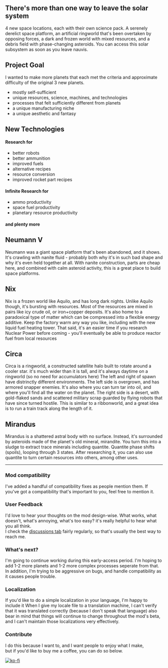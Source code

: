 ## There's more than one way to leave the solar system
4 new space locations, each with their own science pack. A serenely derelict space platform, an artificial ringworld that's been overtaken by opposing forces, a dark and frozen world with mixed resources, and a debris field with phase-changing asteroids. You can access this solar subsystem as soon as you leave nauvis.

## Project Goal
I wanted to make more planets that each met the criteria and approximate difficulty of the original 3 new planets.

- mostly self-sufficient
- unique resources, science, machines, and technologies
- processes that felt sufficiently different from planets
- a unique manufacturing niche
- a unique aesthetic and fantasy


## New Technologies
#### Research for
- better robots
- better ammunition
- improved fuels
- alternative recipes
- resource conversion
- improved rocket part recipes

#### Infinite Research for
- ammo productivity
- space fuel productivity
- planetary resource productivity

#### and plenty more

## Neumann V
Neumann was a giant space platform that's been abandoned, and it shows. It's crawling with nanite fluid - probably both why it's in such bad shape and why it's even held together at all. With nanite construction, parts are cheap here, and combined with calm asteroid activity, this is a great place to build space platforms.


## Nix
Nix is a frozen world like Aquilo, and has long dark nights. Unlike Aquilo though, it's bursting with resources. Most of the resources are mixed in pairs like icy crude oil, or iron+copper deposits. It's also home to a paradoxical type of matter which can be compressed into a flexible energy additive. Keep the factory warm any way you like, including with the new liquid fuel heating tower. That said, it's an easier time if you research Nuclear Power before coming - you'll eventually be able to produce reactor fuel from local resources


## Circa
Circa is a ringworld, a constructed satellite halo built to rotate around a cooler star. it's much wider than it is tall, and it's always daytime on a ringworld (so no need for accumulators here) The left and right of spawn have distrinctly different environments. The left side is overgrown, and has armored snapper enemies. It's also where you can turn tar into oil, and where you'll find all the water on the planet. The right side is a desert, with gold-flaked sands and scattered military scrap guarded by flying robots that have since turned hostile. This is similar to a ribbonworld, and a great idea is to run a train track along the length of it.


## Mirandus
Mirandus is a shattered astral body with no surface. Instead, it's surrounded by asteroids made of the planet's old mineral, mirandite. You turn this into a sludge to extract trace minerals including quantite. Quantite phase shifts (spoils), looping through 3 states. After researching it, you can also use quantite to turn certain resources into others, among other uses.

-------

### Mod compatibility
I've added a handful of compatibility fixes as people mention them. If you've got a compatibility that's important to you, feel free to mention it.


### User Feedback
I'd love to hear your thoughts on the mod design-wise. What works, what doesn't, what's annoying, what's too easy? it's really helpful to hear what you all think.  
I check the [discussions tab](https://mods.factorio.com/mod/metal-and-stars/discussion) fairly regularly, so that's usually the best way to reach me.


### What's next?
I'm going to continue working during this early-access period. I'm hoping to add 1-2 more planets and 1-2 more complex processes seperate from that.
In addition, I'm trying to be aggressive on bugs, and handle compatibility as it causes people trouble.


### Localization
If you'd like to do a simple localization in your language, I'm happy to include it
When I give my locale file to a translation machine, I can't verify that it was translated correctly (because I don't speak that language)
also bear in mind that things will continue to change throughout the mod's beta, and I can't maintain those localizations very effectively.


### Contribute
I do this because I want to, and I want people to enjoy what I make,  
but if you'd like to buy me a coffee, you can do so below.  

[![ko-fi](https://ko-fi.com/img/githubbutton_sm.svg)](https://ko-fi.com/O5O619DUV0)